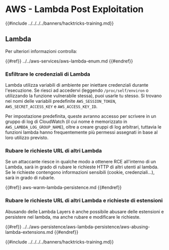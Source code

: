 # AWS - Lambda Post Exploitation

{{#include ../../../../banners/hacktricks-training.md}}

## Lambda

Per ulteriori informazioni controlla:

{{#ref}}
../../aws-services/aws-lambda-enum.md
{{#endref}}

### Esfiltrare le credenziali di Lambda

Lambda utilizza variabili di ambiente per iniettare credenziali durante l'esecuzione. Se riesci ad accedervi (leggendo `/proc/self/environ` o utilizzando la funzione vulnerabile stessa), puoi usarle tu stesso. Si trovano nei nomi delle variabili predefinite `AWS_SESSION_TOKEN`, `AWS_SECRET_ACCESS_KEY` e `AWS_ACCESS_KEY_ID`.

Per impostazione predefinita, queste avranno accesso per scrivere in un gruppo di log di CloudWatch (il cui nome è memorizzato in `AWS_LAMBDA_LOG_GROUP_NAME`), oltre a creare gruppi di log arbitrari, tuttavia le funzioni lambda hanno frequentemente più permessi assegnati in base al loro utilizzo previsto.

### Rubare le richieste URL di altri Lambda

Se un attaccante riesce in qualche modo a ottenere RCE all'interno di un Lambda, sarà in grado di rubare le richieste HTTP di altri utenti al lambda. Se le richieste contengono informazioni sensibili (cookie, credenziali...), sarà in grado di rubarle.

{{#ref}}
aws-warm-lambda-persistence.md
{{#endref}}

### Rubare le richieste URL di altri Lambda e richieste di estensioni

Abusando delle Lambda Layers è anche possibile abusare delle estensioni e persistere nel lambda, ma anche rubare e modificare le richieste.

{{#ref}}
../../aws-persistence/aws-lambda-persistence/aws-abusing-lambda-extensions.md
{{#endref}}

{{#include ../../../../banners/hacktricks-training.md}}
